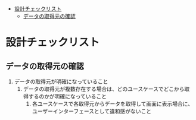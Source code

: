 - [設計チェックリスト](#設計チェックリスト)
  - [データの取得元の確認](#データの取得元の確認)


# 設計チェックリスト

## データの取得元の確認

1. データの取得元が明確になっていること
   1. データの取得元が複数存在する場合は、どのユースケースでどこから取得するのかが明確になっていること
      1. 各ユースケースで各取得元からデータを取得して画面に表示場合に、ユーザーインターフェースとして違和感がないこと


